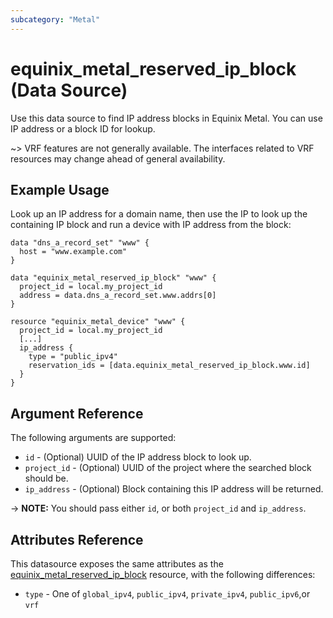 ```yaml
---
subcategory: "Metal"
---
```


# equinix_metal_reserved_ip_block (Data Source)

Use this data source to find IP address blocks in Equinix Metal. You can use IP address or a block
ID for lookup.

~> VRF features are not generally available. The interfaces related to VRF resources may change ahead of general availability.

## Example Usage

Look up an IP address for a domain name, then use the IP to look up the containing IP block and
run a device with IP address from the block:

```hcl
data "dns_a_record_set" "www" {
  host = "www.example.com"
}

data "equinix_metal_reserved_ip_block" "www" {
  project_id = local.my_project_id
  address = data.dns_a_record_set.www.addrs[0]
}

resource "equinix_metal_device" "www" {
  project_id = local.my_project_id
  [...]
  ip_address {
    type = "public_ipv4"
    reservation_ids = [data.equinix_metal_reserved_ip_block.www.id]
  }
}
```

## Argument Reference

The following arguments are supported:

* `id` - (Optional) UUID of the IP address block to look up.
* `project_id` - (Optional) UUID of the project where the searched block should be.
* `ip_address` - (Optional) Block containing this IP address will be returned.

-> **NOTE:** You should pass either `id`, or both `project_id` and `ip_address`.

## Attributes Reference

This datasource exposes the same attributes as the
[equinix_metal_reserved_ip_block](../resources/equinix_metal_reserved_ip_block.md) resource, with the following differences:

* `type` - One of `global_ipv4`, `public_ipv4`, `private_ipv4`, `public_ipv6`,or `vrf`
